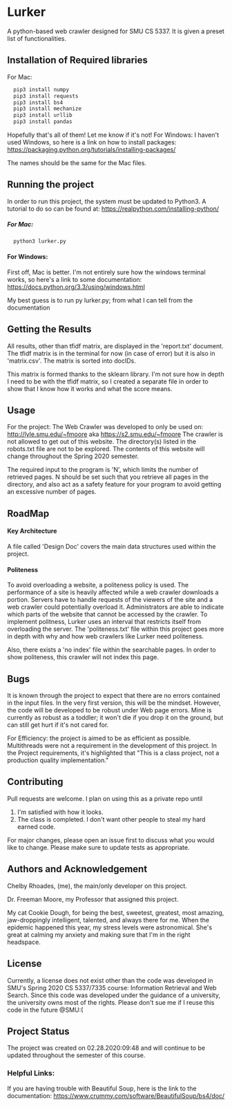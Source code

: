 # Lurker

A python-based web crawler designed for SMU CS 5337. It is given a preset list of functionalities.

## Installation of Required libraries
For Mac:
```bash
  pip3 install numpy
  pip3 install requests
  pip3 install bs4
  pip3 install mechanize
  pip3 install urllib
  pip3 install pandas
```
Hopefully that's all of them! Let me know if it's not!
For Windows:
I haven't used Windows, so here is a link on how to install packages: 
https://packaging.python.org/tutorials/installing-packages/

The names should be the same for the Mac files.

## Running the project
In order to run this project, the system must be updated to Python3. A tutorial to do so can be found at: https://realpython.com/installing-python/
##### For Mac:
```bash
  python3 lurker.py
```
#### For Windows:
First off, Mac is better.
I'm not entirely sure how the windows terminal works, so here's a link to some documentation: https://docs.python.org/3.3/using/windows.html

My best guess is to run py lurker.py; from what I can tell from the documentation

## Getting the Results
All results, other than tfidf matrix, are displayed in the 'report.txt' document.
The tfidf matrix is in the terminal for now (in case of error) but it is also in 'matrix.csv'. The matrix is sorted into docIDs. 

This matrix is formed thanks to the sklearn library. I'm not sure how in depth I need to be with the tfidf matrix, so I created a separate file in order to show that I know how it works and what the score means. 

## Usage
For the project:
The Web Crawler was developed to only be used on:
http://lyle.smu.edu/~fmoore   aka   https://s2.smu.edu/~fmoore
The crawler is not allowed to get out of this website. The directory(s) listed in the robots.txt file are not to be explored.
The contents of this website will change throughout the Spring 2020 semester.

The required input to the program is 'N', which limits the number of retrieved pages. N should be set such that you retrieve all pages in the directory, and also act as a safety feature for your program to avoid getting an excessive number of pages.

## RoadMap
#### Key Architecture
A file called 'Design Doc' covers the main data structures used within the project.

#### Politeness
   To avoid overloading a website, a politeness policy is used. The performance of a site is heavily affected while a web crawler downloads a portion. Servers have to handle requests of the viewers of the site and a web crawler could potentially overload it. Administrators are able to indicate which parts of the website that cannot be accessed by the crawler. 
   To implement politness, Lurker uses an interval that restricts itself from overloading the server.
   The 'politeness.txt' file within this project goes more in depth with why and how web crawlers like Lurker need politeness.
   
   Also, there exists a 'no index' file within the searchable pages. In order to show politeness, this crawler will not index this page. 
   
## Bugs
It is known through the project to expect that there are no errors contained in the input files. 
In the very first version, this will be the mindset. 
However, the code will be developed to be robust under Web page errors.
Mine is currently as robust as a toddler; it won't die if you drop it on the ground, but can still get hurt if it's not cared for. 

For Efficiency: the project is aimed to be as efficient as possible. Multithreads were not a requirement in the development of this project. In the Project requirements, it's highlighted that "This is a class project, not a production quality implementation." 

## Contributing
Pull requests are welcome. I plan on using this as a private repo until 
1. I'm satisfied with how it looks. 
2. The class is completed. I don't want other people to steal my hard earned code.

For major changes, please open an issue first to discuss what you would like to change.
Please make sure to update tests as appropriate.

## Authors and Acknowledgement
Chelby Rhoades, (me), the main/only developer on this project.

Dr. Freeman Moore, my Professor that assigned this project.

My cat Cookie Dough, for being the best, sweetest, greatest, most amazing, jaw-droppingly intelligent, talented, and always there for me. When the epidemic happened this year, my stress levels were astronomical. She's great at calming my anxiety and making sure that I'm in the right headspace.

## License
Currently, a license does not exist other than the code was developed in SMU's Spring 2020 CS 5337/7335 course: Information Retrieval and Web Search. Since this code was developed under the guidance of a university, the university owns most of the rights. Please don't sue me if I reuse this code in the future @SMU:(

## Project Status
The project was created on 02.28.2020:09:48 and will continue to be updated throughout the semester of this course.

### Helpful Links:
If you are having trouble with Beautiful Soup, here is the link to the documentation:
https://www.crummy.com/software/BeautifulSoup/bs4/doc/


